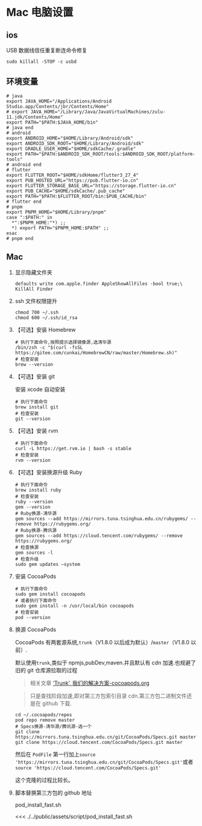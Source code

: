 # Mac 电脑设置

## ios

USB 数据线信任重复断连命令修复

```shell
sudo killall -STOP -c usbd
```

## 环境变量

```shell
# java
export JAVA_HOME="/Applications/Android Studio.app/Contents/jbr/Contents/Home"
# export JAVA_HOME="/Library/Java/JavaVirtualMachines/zulu-11.jdk/Contents/Home"
export PATH="$PATH:$JAVA_HOME/bin"
# java end
# android
export ANDROID_HOME="$HOME/Library/Android/sdk"
export ANDROID_SDK_ROOT="$HOME/Library/Android/sdk"
export GRADLE_USER_HOME="$HOME/sdkCache/.gradle"
export PATH="$PATH:$ANDROID_SDK_ROOT/tools:$ANDROID_SDK_ROOT/platform-tools"
# android end
# flutter
export FLUTTER_ROOT="$HOME/sdkHome/flutter3_27_4"
export PUB_HOSTED_URL="https://pub.flutter-io.cn"
export FLUTTER_STORAGE_BASE_URL="https://storage.flutter-io.cn"
export PUB_CACHE="$HOME/sdkCache/.pub_cache"
export PATH="$PATH:$FLUTTER_ROOT/bin:$PUB_CACHE/bin"
# flutter end
# pnpm
export PNPM_HOME="$HOME/Library/pnpm"
case ":$PATH:" in
  *":$PNPM_HOME:"*) ;;
  *) export PATH="$PNPM_HOME:$PATH" ;;
esac
# pnpm end

```

## Mac

1. 显示隐藏文件夹

   ```shell
   defaults write com.apple.finder AppleShowAllFiles -bool true;\
   KillAll Finder
   ```

2. ssh 文件权限提升

   ```shell
   chmod 700 ~/.ssh
   chmod 600 ~/.ssh/id_rsa
   ```

3. 【可选】安装 Homebrew

   ```shell
   # 执行下面命令,按照提示选择镜像源,选清华源
   /bin/zsh -c "$(curl -fsSL https://gitee.com/cunkai/HomebrewCN/raw/master/Homebrew.sh)"
   # 检查安装
   brew --version
   ```

4. 【可选】安装 git

   安装 xcode 自动安装

   ```shell
   # 执行下面命令
   brew install git
   # 检查安装
   git --version
   ```

5. 【可选】安装 rvm

   ```shell
   # 执行下面命令
   curl -L https://get.rvm.io | bash -s stable
   # 检查安装
   rvm --version
   ```

6. 【可选】安装换源升级 Ruby

   ```shell
   # 执行下面命令
   brew install ruby
   # 检查安装
   ruby --version
   gem --version
   # Ruby换源-清华源
   gem sources --add https://mirrors.tuna.tsinghua.edu.cn/rubygems/ --remove https://rubygems.org/
   # Ruby换源-腾讯源
   gem sources --add https://cloud.tencent.com/rubygems/ --remove https://rubygems.org/
   # 检查换源
   gem sources -l
   # 检查升级
   sudo gem updates —system
   ```

7. 安装 CocoaPods

   ```shell
   # 执行下面命令
   sudo gem install cocoapods
   # 或者执行下面命令
   sudo gem install -n /usr/local/bin cocoapods
   # 检查安装
   pod --version
   ```

8. 换源 CocoaPods

   CocoaPods 有两套源系统,`trunk`（V1.8.0 以后成为默认）/`master`（V1.8.0 以前）.

   默认使用`trunk`,类似于 npmjs,pubDev,maven.并且默认有 cdn 加速.也规避了旧的 git 仓库源拉取的过程

   > 相关文章 [‘Trunk’, 我们的解决方案-cocoapods.org](https://blog.cocoapods.org/CocoaPods-Trunk/#trunk)

   > 只是查找阶段加速,即对第三方包索引目录 cdn.第三方包二进制文件还是在 github 下载.

   ```shell
   cd ~/.cocoapods/repos
   pod repo remove master
   # Specs换源-清华源/腾讯源-选一个
   git clone https://mirrors.tuna.tsinghua.edu.cn/git/CocoaPods/Specs.git master
   git clone https://cloud.tencent.com/CocoaPods/Specs.git master
   ```

   然后在 `PodFile` 第一行加上`source 'https://mirrors.tuna.tsinghua.edu.cn/git/CocoaPods/Specs.git'`或者`source 'https://cloud.tencent.com/CocoaPods/Specs.git'`

   这个克隆的过程比较长。

9. 脚本替换第三方包的 github 地址

   pod_install_fast.sh

   <<< ./../public/assets/script/pod_install_fast.sh
